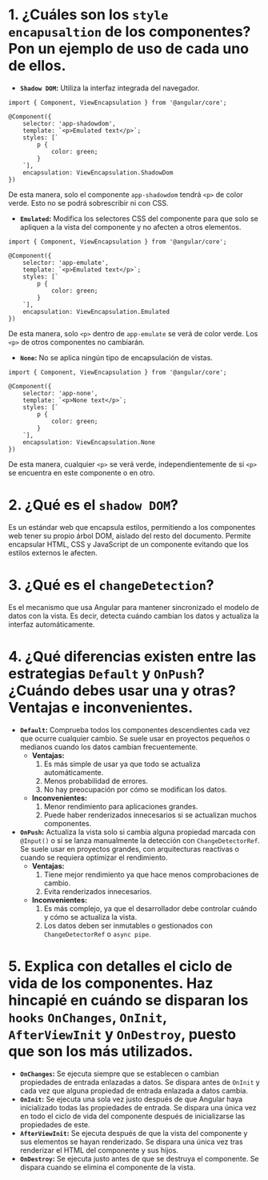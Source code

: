 # 1. ¿Cuáles son los `style encapusaltion` de los componentes? Pon un ejemplo de uso de cada uno de ellos.
* **`Shadow DOM`:** Utiliza la interfaz integrada del navegador.
```
import { Component, ViewEncapsulation } from '@angular/core';

@Component({
    selector: 'app-shadowdom',
    template: `<p>Emulated text</p>`;
    styles: [`
        p {
            color: green;
        }
    `],
    encapsulation: ViewEncapsulation.ShadowDom
})
```
De esta manera, solo el componente `app-shadowdom` tendrá `<p>` de color verde. Esto no se podrá sobrescribir ni con CSS.

* **`Emulated`:** Modifica los selectores CSS del componente para que solo se apliquen a la vista del componente y no afecten a otros elementos.
```
import { Component, ViewEncapsulation } from '@angular/core';

@Component({
    selector: 'app-emulate',
    template: `<p>Emulated text</p>`;
    styles: [`
        p {
            color: green;
        }
    `],
    encapsulation: ViewEncapsulation.Emulated
})
```
De esta manera, solo `<p>` dentro de `app-emulate` se verá de color verde. Los `<p>` de otros componentes no cambiarán.

* **`None`:** No se aplica ningún tipo de encapsulación de vistas.
```
import { Component, ViewEncapsulation } from '@angular/core';

@Component({
    selector: 'app-none',
    template: `<p>None text</p>`;
    styles: [`
        p {
            color: green;
        }
    `],
    encapsulation: ViewEncapsulation.None
})
```
De esta manera, cualquier `<p>` se verá verde, independientemente de si `<p>` se encuentra en este componente o en otro.

# 2. ¿Qué es el `shadow DOM`?
Es un estándar web que encapsula estilos, permitiendo a los componentes web tener su propio árbol DOM, aislado del resto del documento. Permite encapsular HTML, CSS y JavaScript de un componente evitando que los estilos externos le afecten.

# 3. ¿Qué es el `changeDetection`?
Es el mecanismo que usa Angular para mantener sincronizado el modelo de datos con la vista. Es decir, detecta cuándo cambian los datos y actualiza la interfaz automáticamente.

# 4. ¿Qué diferencias existen entre las estrategias `Default` y `OnPush`? ¿Cuándo debes usar una y otras? Ventajas e inconvenientes.
* **`Default`:** Comprueba todos los componentes descendientes cada vez que ocurre cualquier cambio. Se suele usar en proyectos pequeños o medianos cuando los datos cambian frecuentemente.
    - **Ventajas:**
        1. Es más simple de usar ya que todo se actualiza automáticamente.
        2. Menos probabilidad de errores.
        3. No hay preocupación por cómo se modifican los datos.
    - **Inconvenientes:**
        1. Menor rendimiento para aplicaciones grandes.
        2. Puede haber renderizados innecesarios si se actualizan muchos componentes.
* **`OnPush`:** Actualiza la vista solo si cambia alguna propiedad marcada con `@Input()` o si se lanza manualmente la detección con `ChangeDetectorRef`. Se suele usar en proyectos grandes, con arquitecturas reactivas o cuando se requiera optimizar el rendimiento.
    - **Ventajas:**
        1. Tiene mejor rendimiento ya que hace menos comprobaciones de cambio.
        2. Evita renderizados innecesarios.
    - **Inconvenientes:**
        1. Es más complejo, ya que el desarrollador debe controlar cuándo y cómo se actualiza la vista.
        2. Los datos deben ser inmutables o gestionados con `ChangeDetectorRef` o `async pipe`.

# 5. Explica con detalles el ciclo de vida de los componentes. Haz hincapié en cuándo se disparan los `hooks` `OnChanges`, `OnInit`, `AfterViewInit` y `OnDestroy`, puesto que son los más utilizados.
* **`OnChanges`:** Se ejecuta siempre que se establecen o cambian propiedades de entrada enlazadas a datos. Se dispara antes de `OnInit` y cada vez que alguna propiedad de entrada enlazada a datos cambia.
* **`OnInit`:** Se ejecuta una sola vez justo después de que Angular haya inicializado todas las propiedades de entrada. Se dispara una única vez en todo el ciclo de vida del componente después de inicializarse las propiedades de este.
* **`AfterViewInit`:** Se ejecuta después de que la vista del componente y sus elementos se hayan renderizado. Se dispara una única vez tras renderizar el HTML del componente y sus hijos.
* **`OnDestroy`:** Se ejecuta justo antes de que se destruya el componente. Se dispara cuando se elimina el componente de la vista.